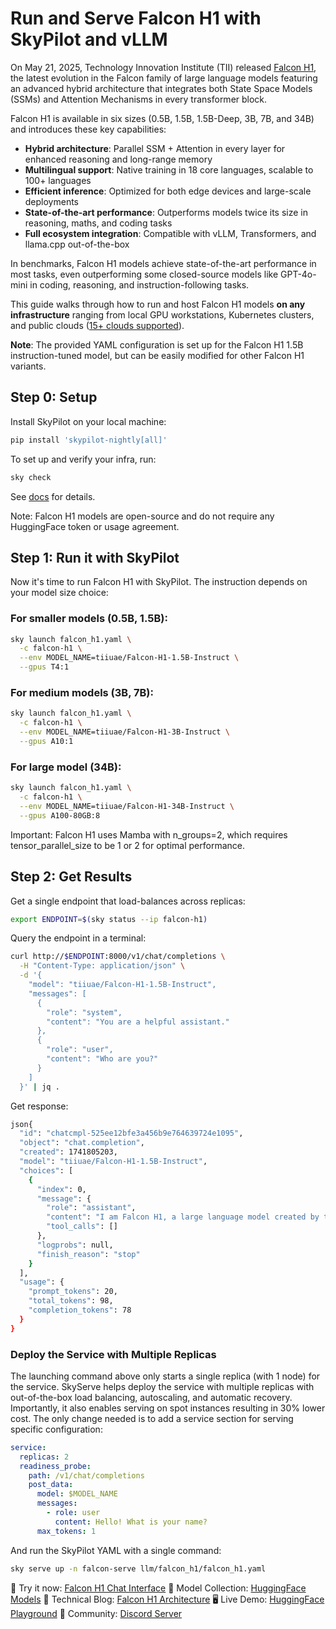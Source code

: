# Run and Serve Falcon H1 with SkyPilot and vLLM


On May 21, 2025, Technology Innovation Institute (TII) released [Falcon H1](https://falcon-lm.github.io/blog/falcon-h1/), the latest evolution in the Falcon family of large language models featuring an advanced hybrid architecture that integrates both State Space Models (SSMs) and Attention Mechanisms in every transformer block.

Falcon H1 is available in six sizes (0.5B, 1.5B, 1.5B-Deep, 3B, 7B, and 34B) and introduces these key capabilities:
- **Hybrid architecture**: Parallel SSM + Attention in every layer for enhanced reasoning and long-range memory
- **Multilingual support**: Native training in 18 core languages, scalable to 100+ languages
- **Efficient inference**: Optimized for both edge devices and large-scale deployments
- **State-of-the-art performance**: Outperforms models twice its size in reasoning, maths, and coding tasks
- **Full ecosystem integration**: Compatible with vLLM, Transformers, and llama.cpp out-of-the-box

In benchmarks, Falcon H1 models achieve state-of-the-art performance in most tasks, even outperforming some closed-source models like GPT-4o-mini in coding, reasoning, and instruction-following tasks.

This guide walks through how to run and host Falcon H1 models **on any infrastructure** ranging from local GPU workstations, Kubernetes clusters, and public clouds ([15+ clouds supported](https://docs.skypilot.co/en/latest/getting-started/installation.html)).


**Note**: The provided YAML configuration is set up for the Falcon H1 1.5B instruction-tuned model, but can be easily modified for other Falcon H1 variants.

## Step 0: Setup

Install SkyPilot on your local machine:

```bash
pip install 'skypilot-nightly[all]'
```
To set up and verify your infra, run:
```bash
sky check
```
See [docs](https://docs.skypilot.co/en/latest/getting-started/installation.html) for details.

Note: Falcon H1 models are open-source and do not require any HuggingFace token or usage agreement.
## Step 1: Run it with SkyPilot
Now it's time to run Falcon H1 with SkyPilot. The instruction depends on your model size choice:

### For smaller models (0.5B, 1.5B):
```bash
sky launch falcon_h1.yaml \
  -c falcon-h1 \
  --env MODEL_NAME=tiiuae/Falcon-H1-1.5B-Instruct \
  --gpus T4:1
```
### For medium models (3B, 7B):
```bash
sky launch falcon_h1.yaml \
  -c falcon-h1 \
  --env MODEL_NAME=tiiuae/Falcon-H1-3B-Instruct \
  --gpus A10:1
```

### For large model (34B):
```bash
sky launch falcon_h1.yaml \
  -c falcon-h1 \
  --env MODEL_NAME=tiiuae/Falcon-H1-34B-Instruct \
  --gpus A100-80GB:8
```

Important: Falcon H1 uses Mamba with n_groups=2, which requires tensor_parallel_size to be 1 or 2 for optimal performance.

## Step 2: Get Results
Get a single endpoint that load-balances across replicas:
```bash
export ENDPOINT=$(sky status --ip falcon-h1)
```

Query the endpoint in a terminal:
```bash
curl http://$ENDPOINT:8000/v1/chat/completions \
  -H "Content-Type: application/json" \
  -d '{
    "model": "tiiuae/Falcon-H1-1.5B-Instruct",
    "messages": [
      {
        "role": "system",
        "content": "You are a helpful assistant."
      },
      {
        "role": "user",
        "content": "Who are you?"
      }
    ]
  }' | jq .
  ```

Get response:
```bash
json{
  "id": "chatcmpl-525ee12bfe3a456b9e764639724e1095",
  "object": "chat.completion",
  "created": 1741805203,
  "model": "tiiuae/Falcon-H1-1.5B-Instruct",
  "choices": [
    {
      "index": 0,
      "message": {
        "role": "assistant",
        "content": "I am Falcon H1, a large language model created by the Technology Innovation Institute (TII) in Abu Dhabi. I'm built with a hybrid architecture that combines State Space Models and Attention mechanisms, allowing me to excel at reasoning, coding, and multilingual tasks. I'm designed to be helpful, harmless, and honest in my interactions. How can I assist you today?",
        "tool_calls": []
      },
      "logprobs": null,
      "finish_reason": "stop"
    }
  ],
  "usage": {
    "prompt_tokens": 20,
    "total_tokens": 98,
    "completion_tokens": 78
  }
}
```

### Deploy the Service with Multiple Replicas
The launching command above only starts a single replica (with 1 node) for the service. SkyServe helps deploy the service with multiple replicas with out-of-the-box load balancing, autoscaling, and automatic recovery.
Importantly, it also enables serving on spot instances resulting in 30% lower cost.
The only change needed is to add a service section for serving specific configuration:
```yaml
service:
  replicas: 2
  readiness_probe:
    path: /v1/chat/completions
    post_data:
      model: $MODEL_NAME
      messages:
        - role: user
          content: Hello! What is your name?
      max_tokens: 1
```

And run the SkyPilot YAML with a single command:
```bash
sky serve up -n falcon-serve llm/falcon_h1/falcon_h1.yaml
```


💬 Try it now: [Falcon H1 Chat Interface](https://chat.falconllm.tii.ae/)
🤗 Model Collection: [HuggingFace Models](https://huggingface.co/collections/tiiuae/falcon-h1-6819f2795bc406da60fab8df)
📰 Technical Blog: [Falcon H1 Architecture](https://falcon-lm.github.io/blog/falcon-h1/)
🖥️ Live Demo: [HuggingFace Playground](https://huggingface.co/spaces/tiiuae/Falcon-H1-playground)
💬 Community: [Discord Server](https://discord.gg/trwMYP9PYm)